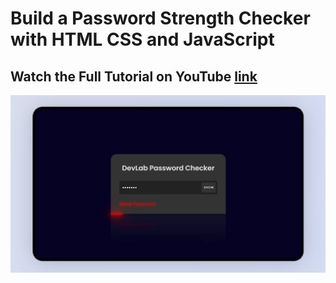 # Build a Password Strength Checker with HTML CSS and JavaScript

## Watch the Full Tutorial on YouTube [link](https://youtu.be/HjFEssyss7I)

![preview img](preview.jpg)
